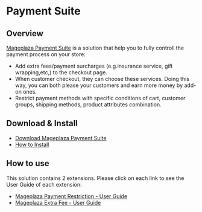 # Payment Suite

## Overview
[Mageplaza Payment Suite]() is a solution that help you to fully controll the payment process on your store:
- Add extra fees/payment surcharges (e.g.insurance service, gift wrapping,etc,) to the checkout page. 
- When customer checkout, they can choose these services. Doing this way, you can both please your customers and earn more money by add-on ones. 
- Restrict payment methods with specific conditions of cart, customer groups, shipping methods, product attributes combination. 

## Download & Install
- [Download Mageplaza Payment Suite](https://www.mageplaza.com/magento-2-payment-suite/) 
- [How to Install](https://www.mageplaza.com/install-magento-2-extension/)

## How to use 
This solution contains 2 extensions. Please click on each link to see the User Guide of each extension:
  - [Mageplaza Payment Restriction - User Guide](https://docs.mageplaza.com/payment-restriction/index.html)
  - [Mageplaza Extra Fee - User Guide](https://docs.mageplaza.com/extra-fee/index.html)
 
